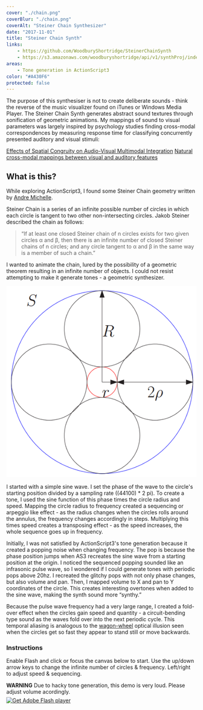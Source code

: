```yaml
---
cover: "./chain.png"
coverBlur: "./chain.png"
coverAlt: "Steiner Chain Synthesizer"
date: "2017-11-01"
title: "Steiner Chain Synth"
links:
    - https://github.com/WoodburyShortridge/SteinerChainSynth
    - https://s3.amazonaws.com/woodburyshortridge/api/v1/synthProj/index.html
areas:
    - Tone generation in ActionScript3
color: "#A430F6"
protected: false
---
```

The purpose of this synthesiser is not to create deliberate sounds - think the reverse of the music visualizer found on iTunes or Windows Media Player. The Steiner Chain Synth generates abstract sound textures through sonification of geometric animations. My mappings of sound to visual parameters was largely inspired by psychology studies finding cross-modal correspondences by measuring response time for classifying concurrently presented auditory and visual stimuli:

[Effects of Spatial Congruity on Audio-Visual Multimodal Integration](https://www.mitpressjournals.org/doi/abs/10.1162/0898929054985383) 
[Natural cross-modal mappings between visual and auditory features](https://www.ncbi.nlm.nih.gov/pmc/articles/PMC2920420/)

## What is this?

While exploring ActionScript3, I found some Steiner Chain geometry written by [Andre Michelle](http://andre-michelle.com).

Steiner Chain is a series of an infinite possible number of circles in which each circle is tangent to two other non-intersecting circles. Jakob Steiner described the chain as follows:

> “If at least one closed Steiner chain of n circles exists for two given circles α and β, then there is an infinite number of closed Steiner chains of n circles; and any circle tangent to α and β in the same way is a member of such a chain.”

I wanted to animate the chain, lured by the possibility of a geometric theorem resulting in an infinite number of objects. I could not resist attempting to make it generate tones - a geometric synthesizer.

![Steiner Chain Geometry](./chaing.png)

I started with a simple sine wave. I set the phase of the wave to the circle's starting position divided by a sampling rate ((44100) * 2 pi). To create a tone, I used the sine function of this phase times the circle radius and speed. Mapping the circle radius to frequency created a sequencing or arpeggio like effect - as the radius changes when the circles rolls around the annulus, the frequency changes accordingly in steps. Multiplying this times speed creates a transposing effect - as the speed increases, the whole sequence goes up in frequency.

Initially, I was not satisfied by ActionScript3's tone generation because it created a popping noise when changing frequency. The pop is because the phase position jumps when AS3 recreates the sine wave from a starting position at the origin. I noticed the sequenced popping sounded like an infrasonic pulse wave, so I wondered if I could generate tones with periodic pops above 20hz. I recreated the glitchy pops with not only phase changes, but also volume and pan. Then, I mapped volume to X and pan to Y coordinates of the circle. This creates interesting overtones when added to the sine wave, making the synth sound more “synthy.”

Because the pulse wave frequency had a very large range, I created a fold-over effect when the circles gain speed and quantity - a circuit-bending type sound as the waves fold over into the next periodic cycle. This temporal aliasing is analogous to the [wagon-wheel](https://en.wikipedia.org/wiki/Wagon-wheel_effect) optical illusion seen when the circles get so fast they appear to stand still or move backwards.

### Instructions

Enable Flash and click or focus the canvas below to start. Use the up/down arrow keys to change the infinite number of circles & frequency. Left/right to adjust speed & sequencing.

<div class="notice notice-warning">
        <strong>WARNING</strong> Due to hacky tone generation, this demo is very loud. Please adjust volume acordingly.
</div>

<div id="flashContent">
			<object classid="clsid:d27cdb6e-ae6d-11cf-96b8-444553540000" width="600" height="600" id="synthProj" align="middle">
				<param name="movie" value="https://s3.amazonaws.com/woodburyshortridge/api/v1/synthProj/synthProj.swf" />
				<param name="quality" value="high" />
				<param name="bgcolor" value="#000000" />
				<param name="play" value="true" />
				<param name="loop" value="true" />
				<param name="wmode" value="window" />
				<param name="scale" value="showall" />
				<param name="menu" value="true" />
				<param name="devicefont" value="false" />
				<param name="salign" value="" />
				<param name="allowScriptAccess" value="sameDomain" />
				<!--[if !IE]>-->
				<object type="application/x-shockwave-flash" data="https://s3.amazonaws.com/woodburyshortridge/api/v1/synthProj/synthProj.swf" width="600" height="600">
					<param name="movie" value="https://s3.amazonaws.com/woodburyshortridge/api/v1/synthProj/synthProj.swf" />
					<param name="quality" value="high" />
					<param name="bgcolor" value="#000000" />
					<param name="play" value="true" />
					<param name="loop" value="true" />
					<param name="wmode" value="window" />
					<param name="scale" value="showall" />
					<param name="menu" value="true" />
					<param name="devicefont" value="false" />
					<param name="salign" value="" />
					<param name="allowScriptAccess" value="sameDomain" />
					<!--<![endif]-->
					<a href="http://www.adobe.com/go/getflash">
						<img src="http://www.adobe.com/images/shared/download_buttons/get_flash_player.gif" alt="Get Adobe Flash player" />
					</a>
					<!--[if !IE]>-->
				</object>
				<!--<![endif]-->
			</object>
		</div>
